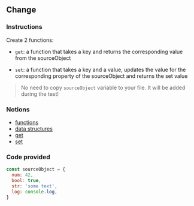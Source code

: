 ## Change

### Instructions

Create 2 functions:
- `get`: a function that takes a key and returns the corresponding
  value from the sourceObject

- `set`: a function that takes a key and a value, updates the
  value for the corresponding property of the sourceObject
  and returns the set value

> No need to copy `sourceObject` variable to your file. It will be added during the test!

### Notions

- [functions](https://nan-academy.github.io/js-training/examples/functions.js)
- [data structures](https://nan-academy.github.io/js-training/examples/data-structures.js)
- [get](https://nan-academy.github.io/js-training/examples/get.js)
- [set](https://nan-academy.github.io/js-training/examples/set.js)


### Code provided
```js
const sourceObject = {
  num: 42,
  bool: true,
  str: 'some text',
  log: console.log,
}
```
